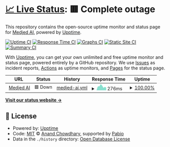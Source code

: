 # [📈 Live Status](https://status.medjed.ai): <!--live status--> **🟥 Complete outage**

This repository contains the open-source uptime monitor and status page for [Medjed AI](https://medjed.ai/), powered by [Upptime](https://github.com/upptime/upptime).

[![Uptime CI](https://github.com/medjedai/status/workflows/Uptime%20CI/badge.svg)](https://github.com/medjedai/status/actions?query=workflow%3A%22Uptime+CI%22)
[![Response Time CI](https://github.com/medjedai/status/workflows/Response%20Time%20CI/badge.svg)](https://github.com/medjedai/status/actions?query=workflow%3A%22Response+Time+CI%22)
[![Graphs CI](https://github.com/medjedai/status/workflows/Graphs%20CI/badge.svg)](https://github.com/medjedai/status/actions?query=workflow%3A%22Graphs+CI%22)
[![Static Site CI](https://github.com/medjedai/status/workflows/Static%20Site%20CI/badge.svg)](https://github.com/medjedai/status/actions?query=workflow%3A%22Static+Site+CI%22)
[![Summary CI](https://github.com/medjedai/status/workflows/Summary%20CI/badge.svg)](https://github.com/medjedai/status/actions?query=workflow%3A%22Summary+CI%22)

With [Upptime](https://upptime.js.org), you can get your own unlimited and free uptime monitor and status page, powered entirely by a GitHub repository. We use [Issues](https://github.com/medjedai/status/issues) as incident reports, [Actions](https://github.com/medjedai/status/actions) as uptime monitors, and [Pages](https://status.medjed.ai) for the status page.

<!--start: status pages-->
<!-- This summary is generated by Upptime (https://github.com/upptime/upptime) -->
<!-- Do not edit this manually, your changes will be overwritten -->
<!-- prettier-ignore -->
| URL | Status | History | Response Time | Uptime |
| --- | ------ | ------- | ------------- | ------ |
| <img alt="" src="https://icons.duckduckgo.com/ip3/medjed.ai.ico" height="13"> [Medjed AI](https://medjed.ai) | 🟥 Down | [medjed-ai.yml](https://github.com/medjedai/status/commits/HEAD/history/medjed-ai.yml) | <details><summary><img alt="Response time graph" src="./graphs/medjed-ai/response-time-week.png" height="20"> 276ms</summary><br><a href="https://status.medjed.ai/history/medjed-ai"><img alt="Response time 300" src="https://img.shields.io/endpoint?url=https%3A%2F%2Fraw.githubusercontent.com%2Fmedjedai%2Fstatus%2FHEAD%2Fapi%2Fmedjed-ai%2Fresponse-time.json"></a><br><a href="https://status.medjed.ai/history/medjed-ai"><img alt="24-hour response time 252" src="https://img.shields.io/endpoint?url=https%3A%2F%2Fraw.githubusercontent.com%2Fmedjedai%2Fstatus%2FHEAD%2Fapi%2Fmedjed-ai%2Fresponse-time-day.json"></a><br><a href="https://status.medjed.ai/history/medjed-ai"><img alt="7-day response time 276" src="https://img.shields.io/endpoint?url=https%3A%2F%2Fraw.githubusercontent.com%2Fmedjedai%2Fstatus%2FHEAD%2Fapi%2Fmedjed-ai%2Fresponse-time-week.json"></a><br><a href="https://status.medjed.ai/history/medjed-ai"><img alt="30-day response time 265" src="https://img.shields.io/endpoint?url=https%3A%2F%2Fraw.githubusercontent.com%2Fmedjedai%2Fstatus%2FHEAD%2Fapi%2Fmedjed-ai%2Fresponse-time-month.json"></a><br><a href="https://status.medjed.ai/history/medjed-ai"><img alt="1-year response time 300" src="https://img.shields.io/endpoint?url=https%3A%2F%2Fraw.githubusercontent.com%2Fmedjedai%2Fstatus%2FHEAD%2Fapi%2Fmedjed-ai%2Fresponse-time-year.json"></a></details> | <details><summary><a href="https://status.medjed.ai/history/medjed-ai">100.00%</a></summary><a href="https://status.medjed.ai/history/medjed-ai"><img alt="All-time uptime 100.00%" src="https://img.shields.io/endpoint?url=https%3A%2F%2Fraw.githubusercontent.com%2Fmedjedai%2Fstatus%2FHEAD%2Fapi%2Fmedjed-ai%2Fuptime.json"></a><br><a href="https://status.medjed.ai/history/medjed-ai"><img alt="24-hour uptime 100.00%" src="https://img.shields.io/endpoint?url=https%3A%2F%2Fraw.githubusercontent.com%2Fmedjedai%2Fstatus%2FHEAD%2Fapi%2Fmedjed-ai%2Fuptime-day.json"></a><br><a href="https://status.medjed.ai/history/medjed-ai"><img alt="7-day uptime 100.00%" src="https://img.shields.io/endpoint?url=https%3A%2F%2Fraw.githubusercontent.com%2Fmedjedai%2Fstatus%2FHEAD%2Fapi%2Fmedjed-ai%2Fuptime-week.json"></a><br><a href="https://status.medjed.ai/history/medjed-ai"><img alt="30-day uptime 100.00%" src="https://img.shields.io/endpoint?url=https%3A%2F%2Fraw.githubusercontent.com%2Fmedjedai%2Fstatus%2FHEAD%2Fapi%2Fmedjed-ai%2Fuptime-month.json"></a><br><a href="https://status.medjed.ai/history/medjed-ai"><img alt="1-year uptime 100.00%" src="https://img.shields.io/endpoint?url=https%3A%2F%2Fraw.githubusercontent.com%2Fmedjedai%2Fstatus%2FHEAD%2Fapi%2Fmedjed-ai%2Fuptime-year.json"></a></details>

<!--end: status pages-->

[**Visit our status website →**](https://status.medjed.ai)

## 📄 License

- Powered by: [Upptime](https://github.com/upptime/upptime)
- Code: [MIT](./LICENSE) © [Anand Chowdhary](https://anandchowdhary.com), supported by [Pabio](https://pabio.com)
- Data in the `./history` directory: [Open Database License](https://opendatacommons.org/licenses/odbl/1-0/)
